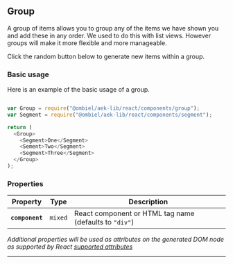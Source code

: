 ## Group

A group of items allows you to group any of the items we have shown you and add these in any order. We used to do this with list views. However groups will make it more flexible and more manageable.

Click the random button below to generate new items within a group.

### Basic usage

Here is an example of the basic usage of a group.

``` javascript

var Group = require("@ombiel/aek-lib/react/components/group");
var Segment = require("@ombiel/aek-lib/react/components/segment");

return (
  <Group>
    <Segment>One</Segment>
    <Sement>Two</Segment>
    <Segment>Three</Segment>
  </Group>
);

```

### Properties

Property              | Type       | Description
----------------------|------------| -----------
**`component`**       | `mixed`    | React component or HTML tag name (defaults to `"div"`)


_Additional properties will be used as attributes on the generated DOM node as supported by React [supported attributes](https://facebook.github.io/react/docs/tags-and-attributes.html#html-attributes)_

--------

<script>
  window.lorem = "Nulla vitae elit libero, a pharetra augue. Fusce dapibus, tellus ac cursus commodo, tortor mauris condimentum nibh, ut fermentum massa justo sit amet risus. Aenean lacinia bibendum nulla sed consectetur, tellus ac cursus commodo.";
</script>

<script type="text/aek-example">

  var Group = require("@ombiel/aek-lib/react/components/group");
  var Segment = require("@ombiel/aek-lib/react/components/segment");
  var {Message,InfoMessage} = require("@ombiel/aek-lib/react/components/message");
  var Button = require("@ombiel/aek-lib/react/components/button");
  var Header = require("@ombiel/aek-lib/react/components/header");

  return (
    <Group>
      <Header>Example</Header>
      <InfoMessage heading="Info">Groups can be used to vertical group Headers,Segments, Messages and Buttons</InfoMessage>
      <Message icon="rocket" dismissable>You can close me</Message>
      <Segment>{lorem}</Segment>
      <Button variation="alt">Click Me</Button>
    </Group>
  );

</script>

<!-- This demo is useful for testing but looks ugly in the docs so leave it out
<script type="text/aek-example" data-component="Example">

  var Group = require("@ombiel/aek-lib/react/components/group");
  var {CBox} = require("@ombiel/aek-lib/react/components/layout");
  var Segment = require("@ombiel/aek-lib/react/components/segment");
  var Button = require("@ombiel/aek-lib/react/components/button");
  var _ = require("@ombiel/aek-lib/utils");

  var themes = [null,null,null,"alt","prime"];
  var disabledOptions = [true,false,false,false];
  var invertedOptions = [true,false,false];
  var loadingOptions = [true,false,false,false];
  var alignOptions = ["left","left","left","right","center"];
  var images = _.times(5,()=>null).concat(_.range(1,6).map((i)=>`http://lorempixel.com/300/300?${i}`));
  var icons = ["home","rocket","inbox","loading notched circle","dashboard"].concat(_.times(5,()=>null));

  var loremShort = "Inceptos Nullam Sem";
  var lorem = "Maecenas faucibus mollis interdum. Aenean eu leo quam. Pellentesque ornare sem lacinia quam venenatis vestibulum.";
  var loremLong = "Vivamus sagittis lacus vel augue laoreet rutrum faucibus dolor auctor. Sed posuere consectetur est at lobortis. Nulla vitae elit libero, a pharetra augue."
  var loremOptions = [loremShort,lorem,loremLong];

  var components = [
    {
      name:"segment",
      component:Segment,
      props:{
        loading:loadingOptions,
        inverted:invertedOptions,
        theme:themes,
        ordinality:["primary","secondary","tertiary"],
        textAlign:alignOptions,
        children:loremOptions
      }
    },
    {
      name:"header",
      component:require("@ombiel/aek-lib/react/components/header"),
      props:{
        level:_.range(1,6),
        image:images,
        icon:icons,
        subtext:["Sub Header",null,null],
        textAlign:alignOptions,
        theme:themes,
        inverted:invertedOptions,
        children:function(props) {
          return `
            Level ${props.level} Header
            (${props.textAlign} aligned
            ${props.inverted && "inverted" || ""}
            ${props.theme && props.theme || ""})

          `;
        }
      }
    },
    {
      name:"button",
      component:Button,
      props:{
        active:[null,null,null,true],
        icon:icons,
        iconBox:[true,false],
        iconRight:[true,false],
        loading:loadingOptions,
        size:["mini","tiny","small","big","large","huge","massive"],
        variation:themes.concat(["positive","negative","primary","secondary","youtube",null,null,null]),
        children:function(props) {
          return _.titleCase(`${props.size} ${props.variation || ""} button`);
        }
      }
    },
    {
      name:"message",
      component:require("@ombiel/aek-lib/react/components/message"),
      props:{
        dismissable:[true],
        icon:icons,
        size:["small","medium","large","huge","massive"],
        theme:themes,
        children:loremOptions,
        heading:function(props) {
          return _.titleCase(`${props.size} ${props.theme || ""} message`);
        }
      }
    }
  ];

  var Example = React.createClass({

    shuffle:function() {

      this.children = _.times(5,function() {

        var comp = _.sample(components);
        var props = {};

        _.each(comp.props,function(val,key) {
          if(_.isFunction(val)) {
            props[key] = val(props);
          }
          else {
            props[key] = _.sample(val);
          }
        });

        return React.createElement(comp.component,props);
      });

      this.forceUpdate();
    },

    componentWillMount:function() {
      this.shuffle();
    },

    render:function() {
      return (
        <div>
          <Segment inverted textAlign="center">
            <p>Below is a Group of 5 random elements. Click the button to generate 5 new ones</p>
            <Button basic inverted onClick={this.shuffle}>Shuffle</Button>
          </Segment>
          <Group>{this.children}</Group>
        </div>
      );
    }
  });

</script>
-->
